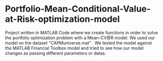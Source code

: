 # Portfolio-Mean-Conditional-Value-at-Risk-optimization-model
Project written in MATLAB Code where we create functions in order to solve the portfolio optimization problem with a Mean-CV@R model. 
We used our model on the dataset "CAPMuniverse.mat" . 
We tested the model against the MATLAB Financial Toolbox  model and tried to see how our model changes as passing different parameters or datas. 

